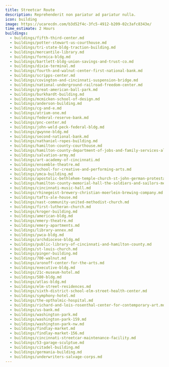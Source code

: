 ```yaml
---
title: Streetcar Route
description: Reprehenderit non pariatur ad pariatur nulla.
icon: building
image: https://ucarecdn.com/b3d52f4c-3fc5-4912-b209-02c3afc8343e/
time_estimate: 2 Hours
buildings:
  - buildings/fifth-third-center.md
  - buildings/potter-stewart-us-courthouse.md
  - buildings/tri-state-bldg-traction-building.md
  - buildings/mercantile-library.md
  - buildings/formica-bldg.md
  - buildings/bartlett-bldg-union-savings-and-trust-co.md
  - buildings/dixie-terminal.md
  - buildings/fourth-and-walnut-center-first-national-bank.md
  - buildings/scripps-center.md
  - buildings/covington-and-cincinnati-suspension-bridge.md
  - buildings/national-underground-railroad-freedom-center.md
  - buildings/great-american-ball-park.md
  - buildings/burkhardt-building.md
  - buildings/mcmicken-school-of-design.md
  - buildings/anderson-building.md
  - buildings/cg-and-e.md
  - buildings/atrium-one.md
  - buildings/federal-reserve-bank.md
  - buildings/pnc-center.md
  - buildings/john-weld-peck-federal-bldg.md
  - buildings/gwynne-bldg.md
  - buildings/second-national-bank.md
  - buildings/nathaniel-ropes-building.md
  - buildings/hamilton-county-courthouse.md
  - buildings/hamilton-county-department-of-jobs-and-family-services-alms-and-doepke-bldg.md
  - buildings/salvation-army.md
  - buildings/art-academy-of-cincinnati.md
  - buildings/ensemble-theatre.md
  - buildings/school-for-creative-and-performing-arts.md
  - buildings/ymca-building.md
  - buildings/apostolic-bethlehem-temple-church-st-john-german-protestant-church.md
  - buildings/hamilton-county-memorial-hall-the-soldiers-and-sailors-memorial-building.md
  - buildings/cincinnati-music-hall.md
  - buildings/rhinegeist-brewery-christian-moerlein-brewing-company.md
  - buildings/tafts-ale-house.md
  - buildings/nast-community-united-methodist-church.md
  - buildings/first-lutheran-church.md
  - buildings/kroger-building.md
  - buildings/american-bldg.md
  - buildings/emery-theatre.md
  - buildings/emery-apartments.md
  - buildings/library-annex.md
  - buildings/ywca-bldg.md
  - buildings/archdiocese-bldg.md
  - buildings/public-library-of-cincinnati-and-hamilton-county.md
  - buildings/st-louis-church.md
  - buildings/pinger-building.md
  - buildings/700-walnut.md
  - buildings/aronoff-center-for-the-arts.md
  - buildings/executive-bldg.md
  - buildings/21c-museum-hotel.md
  - buildings/580-bldg.md
  - buildings/atlas-bldg.md
  - buildings/elm-street-residences.md
  - buildings/sixth-district-school-elm-street-health-center.md
  - buildings/symphony-hotel.md
  - buildings/the-opthalmic-hospital.md
  - buildings/richard-and-lois-rosenthal-center-for-contemporary-art.md
  - buildings/us-bank.md
  - buildings/washington-park.md
  - buildings/washington-park-159.md
  - buildings/washington-park-nw.md
  - buildings/findlay-market.md
  - buildings/findlay-market-156.md
  - buildings/cincinnati-streetcar-maintenance-facility.md
  - buildings/53-garage-sculptue.md
  - buildings/citadel-building.md
  - buildings/germania-building.md
  - buildings/underwriters-salvage-corps.md
---
```

